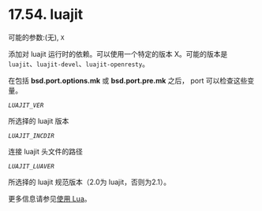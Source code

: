 # 17.54. luajit

可能的参数:(无), `X`

添加对 luajit 运行时的依赖。可以使用一个特定的版本 X。可能的版本是 `luajit`、`luajit-devel`、`luajit-openresty`。

在包括 **bsd.port.options.mk** 或 **bsd.port.pre.mk** 之后， port 可以检查这些变量。

*`LUAJIT_VER`*

所选择的 luajit 版本

*`LUAJIT_INCDIR`*

连接 luajit 头文件的路径

*`LUAJIT_LUAVER`*

所选择的 luajit 规范版本（2.0为 luajit，否则为2.1）。

更多信息请参见[使用 Lua](https://docs.freebsd.org/en/books/porters-handbook/special/index.html#using-lua)。

